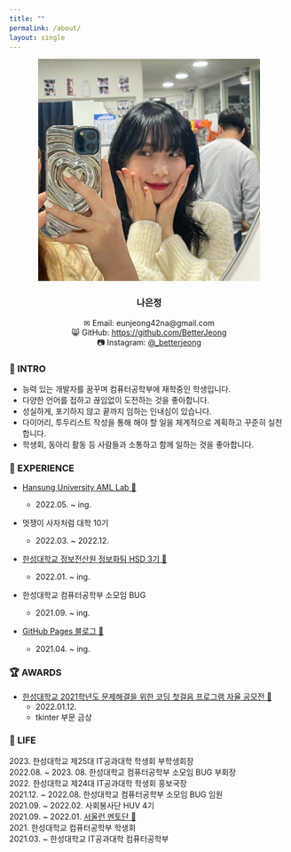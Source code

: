 ```yaml
---
title: ""
permalink: /about/
layout: single
---
```

<center><img src="/assets/images/about/about_img.jpg" width="400" margin="2px"></center>  

### <center>나은정</center>  

<center>✉ Email: eunjeong42na@gmail.com</center>  
<center>😸 GitHub: <a href="https://github.com/BetterJeong">https://github.com/BetterJeong</a></center>  
<center>📷 Instagram: <a href="https://instagram.com/_betterjeong">@_betterjeong</a></center>  
<center></center>  

### 🐥 INTRO  
+ 능력 있는 개발자를 꿈꾸며 컴퓨터공학부에 재학중인 학생입니다.  
+ 다양한 언어를 접하고 끊임없이 도전하는 것을 좋아합니다.  
+ 성실하게, 포기하지 않고 끝까지 임하는 인내심이 있습니다.  
+ 다이어리, 투두리스트 작성을 통해 해야 할 일을 체계적으로 계획하고 꾸준히 실천합니다.  
+ 학생회, 동아리 활동 등 사람들과 소통하고 함께 일하는 것을 좋아합니다.  

### 🌳 EXPERIENCE  
+ [Hansung University AML Lab 🔗](https://sites.google.com/hansung.ac.kr/aml/%ED%99%88)  
  + 2022.05. ~ ing.  

+ 멋쟁이 사자처럼 대학 10기  
  + 2022.03. ~ 2022.12.  

+ [한성대학교 정보전산원 정보화팀 HSD 3기 🔗](https://hansung.ac.kr/info/8632/subview.do)  
  + 2022.01. ~ ing.  

+ 한성대학교 컴퓨터공학부 소모임 BUG  
  + 2021.09. ~ ing.  

+ [GitHub Pages 블로그 🔗](https://betterjeong.github.io/blog/21042401/)  
  + 2021.04. ~ ing.  


### 🏆 AWARDS  
+ [한성대학교 2021학년도 문제해결을 위한 코딩 첫걸음 프로그램 자율 공모전 🔗](https://betterjeong.github.io/python/21123101/)  
  + 2022.01.12.  
  + tkinter 부문 금상  

### 🚀 LIFE  
2023\. 한성대학교 제25대 IT공과대학 학생회 부학생회장  
2022.08. ~ 2023. 08. 한성대학교 컴퓨터공학부 소모임 BUG 부회장  
2022\. 한성대학교 제24대 IT공과대학 학생회 홍보국장  
2021.12. ~ 2022.08. 한성대학교 컴퓨터공학부 소모임 BUG 임원  
2021.09. ~ 2022.02. 사회봉사단 HUV 4기  
2021.09. ~ 2022.01. [서울런 멘토단 🔗](https://betterjeong.github.io/diary/22031601/)  
2021\. 한성대학교 컴퓨터공학부 학생회  
2021.03. ~ 한성대학교 IT공과대학 컴퓨터공학부  